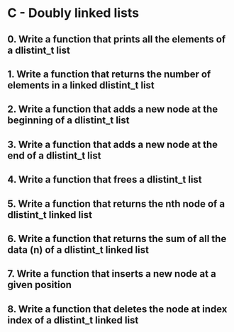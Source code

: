 # C - Doubly linked lists

## 0. Write a function that prints all the elements of a dlistint_t list

## 1. Write a function that returns the number of elements in a linked dlistint_t list

## 2. Write a function that adds a new node at the beginning of a dlistint_t list

## 3. Write a function that adds a new node at the end of a dlistint_t list

## 4. Write a function that frees a dlistint_t list

## 5. Write a function that returns the nth node of a dlistint_t linked list

## 6. Write a function that returns the sum of all the data (n) of a dlistint_t linked list

## 7. Write a function that inserts a new node at a given position

## 8. Write a function that deletes the node at index index of a dlistint_t linked list